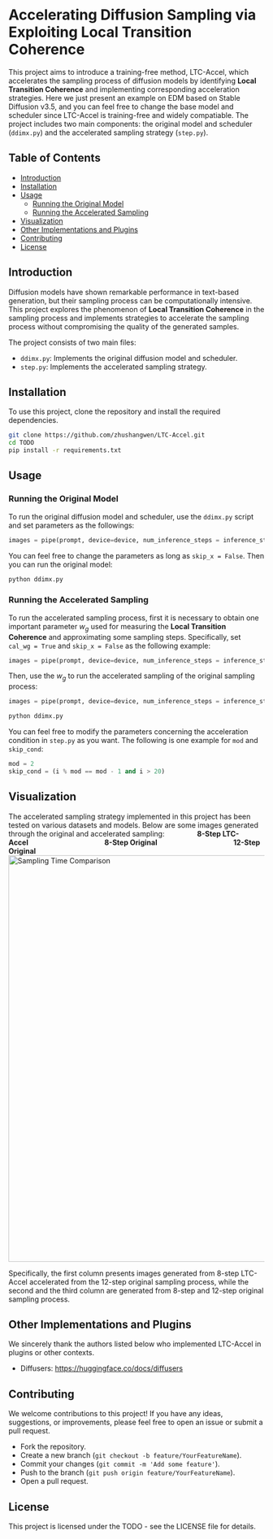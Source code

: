 # Accelerating Diffusion Sampling via Exploiting Local Transition Coherence

This project aims to introduce a training-free method, LTC-Accel, which accelerates the sampling process of diffusion models by identifying **Local Transition Coherence** and implementing corresponding acceleration strategies. Here we just present an example on EDM based on Stable Diffusion v3.5, and you can feel free to change the base model and scheduler since LTC-Accel is training-free and widely compatiable. The project includes two main components: the original model and scheduler (`ddimx.py`) and the accelerated sampling strategy (`step.py`).

## Table of Contents

- [Introduction](#introduction)
- [Installation](#installation)
- [Usage](#usage)
  - [Running the Original Model](#running-the-original-model)
  - [Running the Accelerated Sampling](#running-the-accelerated-sampling)
- [Visualization](#visualization)
- [Other Implementations and Plugins](#other-implementations-and-plugins)
- [Contributing](#contributing)
- [License](#license)

## Introduction

Diffusion models have shown remarkable performance in text-based generation, but their sampling process can be computationally intensive. This project explores the phenomenon of **Local Transition Coherence** in the sampling process and implements strategies to accelerate the sampling process without compromising the quality of the generated samples.

The project consists of two main files:

- `ddimx.py`: Implements the original diffusion model and scheduler.
- `step.py`: Implements the accelerated sampling strategy.

## Installation

To use this project, clone the repository and install the required dependencies.

```bash
git clone https://github.com/zhushangwen/LTC-Accel.git
cd TODO
pip install -r requirements.txt
```

## Usage
### Running the Original Model
To run the original diffusion model and scheduler, use the `ddimx.py` script and set parameters as the followings:

```python
images = pipe(prompt, device=device, num_inference_steps = inference_steps, batch_size = 1, cal_wg = False, skip_x = False, index = idx, plot_angle = True).images
```

You can feel free to change the parameters as long as `skip_x = False`. Then you can run the original model:
```bash
python ddimx.py
```

### Running the Accelerated Sampling
To run the accelerated sampling process, first it is necessary to obtain one important parameter $w_g$ used for measuring the **Local Transition Coherence** and approximating some sampling steps. Specifically, set `cal_wg = True` and `skip_x = False` as the following example:

```python
images = pipe(prompt, device=device, num_inference_steps = inference_steps, batch_size = 1, cal_wg = True, skip_x = False, index = idx, plot_angle = False).images
```

Then, use the $w_g$ to run the accelerated sampling of the original sampling process:

```python
images = pipe(prompt, device=device, num_inference_steps = inference_steps, batch_size = 1, cal_wg = False, skip_x = True, index = idx, plot_angle = False).images
```
```bash
python ddimx.py
```

You can feel free to modify the parameters concerning the acceleration condition in `step.py` as you want. The following is one example for `mod` and `skip_cond`:
```python
mod = 2
skip_cond = (i % mod == mod - 1 and i > 20)
```

## Visualization
The accelerated sampling strategy implemented in this project has been tested on various datasets and models. Below are some images generated through the original and accelerated sampling:
<span style="margin-left: 60px;"><strong>8-Step LTC-Accel</strong></span><span style="margin-left: 150px;"><strong>8-Step Original</strong></span><span style="margin-left: 150px;"><strong>12-Step Original</strong></span>
<img src="Figures/example.png" alt="Sampling Time Comparison" width="800">

Specifically, the first column presents images generated from 8-step LTC-Accel accelerated from the 12-step original sampling process, while the second and the third column are generated from 8-step and 12-step original sampling process.

## Other Implementations and Plugins
We sincerely thank the authors listed below who implemented LTC-Accel in plugins or other contexts.

- Diffusers: https://huggingface.co/docs/diffusers

## Contributing
We welcome contributions to this project! If you have any ideas, suggestions, or improvements, please feel free to open an issue or submit a pull request.

- Fork the repository.
- Create a new branch (`git checkout -b feature/YourFeatureName`).
- Commit your changes (`git commit -m 'Add some feature'`).
- Push to the branch (`git push origin feature/YourFeatureName`).
- Open a pull request.

## License
This project is licensed under the TODO - see the LICENSE file for details.
